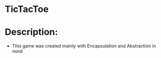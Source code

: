 # TicTacToe

# Description:
- This game was created mainly with Encapsulation and Abstraction in mind
